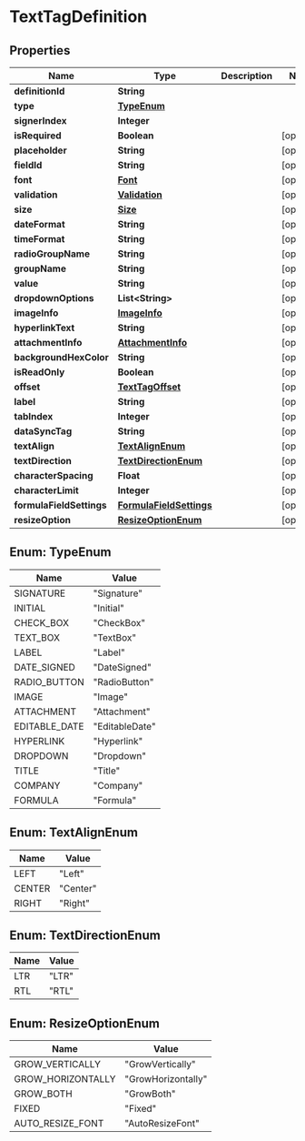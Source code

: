

# TextTagDefinition


## Properties

| Name | Type | Description | Notes |
|------------ | ------------- | ------------- | -------------|
|**definitionId** | **String** |  |  |
|**type** | [**TypeEnum**](#TypeEnum) |  |  |
|**signerIndex** | **Integer** |  |  |
|**isRequired** | **Boolean** |  |  [optional] |
|**placeholder** | **String** |  |  [optional] |
|**fieldId** | **String** |  |  [optional] |
|**font** | [**Font**](Font.md) |  |  [optional] |
|**validation** | [**Validation**](Validation.md) |  |  [optional] |
|**size** | [**Size**](Size.md) |  |  [optional] |
|**dateFormat** | **String** |  |  [optional] |
|**timeFormat** | **String** |  |  [optional] |
|**radioGroupName** | **String** |  |  [optional] |
|**groupName** | **String** |  |  [optional] |
|**value** | **String** |  |  [optional] |
|**dropdownOptions** | **List&lt;String&gt;** |  |  [optional] |
|**imageInfo** | [**ImageInfo**](ImageInfo.md) |  |  [optional] |
|**hyperlinkText** | **String** |  |  [optional] |
|**attachmentInfo** | [**AttachmentInfo**](AttachmentInfo.md) |  |  [optional] |
|**backgroundHexColor** | **String** |  |  [optional] |
|**isReadOnly** | **Boolean** |  |  [optional] |
|**offset** | [**TextTagOffset**](TextTagOffset.md) |  |  [optional] |
|**label** | **String** |  |  [optional] |
|**tabIndex** | **Integer** |  |  [optional] |
|**dataSyncTag** | **String** |  |  [optional] |
|**textAlign** | [**TextAlignEnum**](#TextAlignEnum) |  |  [optional] |
|**textDirection** | [**TextDirectionEnum**](#TextDirectionEnum) |  |  [optional] |
|**characterSpacing** | **Float** |  |  [optional] |
|**characterLimit** | **Integer** |  |  [optional] |
|**formulaFieldSettings** | [**FormulaFieldSettings**](FormulaFieldSettings.md) |  |  [optional] |
|**resizeOption** | [**ResizeOptionEnum**](#ResizeOptionEnum) |  |  [optional] |



## Enum: TypeEnum

| Name | Value |
|---- | -----|
| SIGNATURE | &quot;Signature&quot; |
| INITIAL | &quot;Initial&quot; |
| CHECK_BOX | &quot;CheckBox&quot; |
| TEXT_BOX | &quot;TextBox&quot; |
| LABEL | &quot;Label&quot; |
| DATE_SIGNED | &quot;DateSigned&quot; |
| RADIO_BUTTON | &quot;RadioButton&quot; |
| IMAGE | &quot;Image&quot; |
| ATTACHMENT | &quot;Attachment&quot; |
| EDITABLE_DATE | &quot;EditableDate&quot; |
| HYPERLINK | &quot;Hyperlink&quot; |
| DROPDOWN | &quot;Dropdown&quot; |
| TITLE | &quot;Title&quot; |
| COMPANY | &quot;Company&quot; |
| FORMULA | &quot;Formula&quot; |



## Enum: TextAlignEnum

| Name | Value |
|---- | -----|
| LEFT | &quot;Left&quot; |
| CENTER | &quot;Center&quot; |
| RIGHT | &quot;Right&quot; |



## Enum: TextDirectionEnum

| Name | Value |
|---- | -----|
| LTR | &quot;LTR&quot; |
| RTL | &quot;RTL&quot; |



## Enum: ResizeOptionEnum

| Name | Value |
|---- | -----|
| GROW_VERTICALLY | &quot;GrowVertically&quot; |
| GROW_HORIZONTALLY | &quot;GrowHorizontally&quot; |
| GROW_BOTH | &quot;GrowBoth&quot; |
| FIXED | &quot;Fixed&quot; |
| AUTO_RESIZE_FONT | &quot;AutoResizeFont&quot; |



